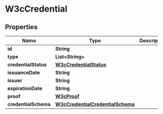 # W3cCredential

## Properties

| Name                 | Type                                                                  | Description | Notes      |
| -------------------- | --------------------------------------------------------------------- | ----------- | ---------- |
| **id**               | **String**                                                            |             | [optional] |
| **type**             | **List&lt;String&gt;**                                                |             |            |
| **credentialStatus** | [**W3cCredentialStatus**](W3cCredentialStatus.md)                     |             | [optional] |
| **issuanceDate**     | **String**                                                            |             |            |
| **issuer**           | **String**                                                            |             |            |
| **expirationDate**   | **String**                                                            |             | [optional] |
| **proof**            | [**W3cProof**](W3cProof.md)                                           |             |            |
| **credentialSchema** | [**W3cCredentialCredentialSchema**](W3cCredentialCredentialSchema.md) |             | [optional] |
